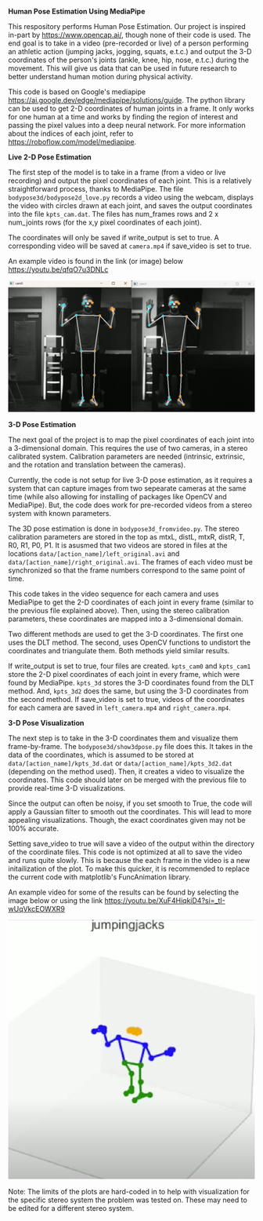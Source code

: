 **Human Pose Estimation Using MediaPipe**

This respository performs Human Pose Estimation. Our project is inspired in-part by https://www.opencap.ai/, though none of their code is used. The end goal is to take in a video (pre-recorded or live) of a person performing an athletic action (jumping jacks, jogging, squats, e.t.c.) and output the 3-D coordinates of the person's joints (ankle, knee, hip, nose, e.t.c.) during the movement. This will give us data that can be used in future research to better understand human motion during physical activity.

This code is based on Google's mediapipe https://ai.google.dev/edge/mediapipe/solutions/guide. The python library can be used to get 2-D coordinates of human joints in a frame. It only works for one human  at a time and works by finding the region of interest and passing the pixel values into a deep neural network. For more information about the indices of each joint, refer to https://roboflow.com/model/mediapipe.


**Live 2-D Pose Estimation**

The first step of the model is to take in a frame (from a video or live recording) and output the pixel coordinates of each joint. This is a relatively straightforward process, thanks to MediaPipe. The file ``bodypose3d/bodypose2d_love.py`` records a video using the webcam, displays the video with circles drawn at each joint, and saves the output coordinates into the file ``kpts_cam.dat``. The files has num_frames rows and 2 x num_joints rows (for the x,y pixel coordinates of each joint).

The coordinates will only be saved if write_output is set to true. A corresponding video will be saved at ``camera.mp4`` if save_video is set to true.

An example video is found in the link (or image) below https://youtu.be/qfqO7u3DNLc

[![Watch the video](2DPoseImage.png)](https://youtu.be/qfqO7u3DNLc)


**3-D Pose Estimation**

The next goal of the project is to map the pixel coordinates of each joint into a 3-dimensional domain. This requires the use of two cameras, in a stereo calibrated system. Calibration parameters are needed (intrinsic, extrinsic, and the rotation and translation between the cameras). 

Currently, the code is not setup for live 3-D pose estimation, as it requires a system that can capture images from two sepearate cameras at the same time (while also allowing for installing of packages like OpenCV and MediaPipe). But, the code does work for pre-recorded videos from a stereo system with known parameters.

The 3D pose estimation is done in ``bodypose3d_fromvideo.py``. The stereo calibration parameters are stored in the top as mtxL, distL, mtxR, distR, T, R0, R1, P0, P1. It is asusmed that two videos are stored in files at the locations ``data/[action_name]/left_original.avi`` and ``data/[action_name]/right_original.avi``. The frames of each video must be synchronized so that the frame numbers correspond to the same point of time. 

This code takes in the video sequence for each camera and uses MediaPipe to get the 2-D coordinates of each joint in every frame (similar to the previous file explained above). Then, using the stereo calibration parameters, these coordinates are mapped into a 3-dimensional domain.

Two different methods are used to get the 3-D coordinates. The first one uses the DLT method. The second, uses OpenCV functions to undistort the coordinates and triangulate them. Both methods yield similar results.

If write_output is set to true, four files are created. ``kpts_cam0`` and ``kpts_cam1`` store the 2-D pixel coordinates of each joint in every frame, which were found by MediaPipe. ``kpts_3d`` stores the 3-D coordinates found from the DLT method. And, ``kpts_3d2`` does the same, but using the 3-D coordinates from the second method. If save_video is set to true, videos of the coordinates for each camera are saved in ``left_camera.mp4`` and ``right_camera.mp4``.


**3-D Pose Visualization**

The next step is to take in the 3-D coordinates them and visualize them frame-by-frame. The ``bodypose3d/show3dpose.py`` file does this. It takes in the data of the coordinates, which is assumed to be stored at ``data/[action_name]/kpts_3d.dat`` or ``data/[action_name]/kpts_3d2.dat`` (depending on the method used). Then, it creates a video to visualize the coordinates. This code should later on be merged with the previous file to provide real-time 3-D visualizations.

Since the output can often be noisy, if you set smooth to True, the code will apply a Gaussian filter to smooth out the coordinates. This will lead to more appealing visualizations. Though, the exact coordinates given may not be 100% accurate.

Setting save_video to true will save a video of the output within the directory of the coordinate files. This code is not optimized at all to save the video and runs quite slowly. This is because the each frame in the video is a new initailization of the plot. To make this quicker, it is recommended to replace the current code with matplotlib's FuncAnimation library.

An example video for some of the results can be found by selecting the image below or using the link https://youtu.be/XuF4HiqkiD4?si=_tI-wUqVkcEOWXR9

[![Watch the video](3DPoseImage.png)](https://youtu.be/XuF4HiqkiD4?si=_tI-wUqVkcEOWXR9)

Note: The limits of the plots are hard-coded in to help with visualization for the specific stereo system the problem was tested on. These may need to be edited for a different stereo system.